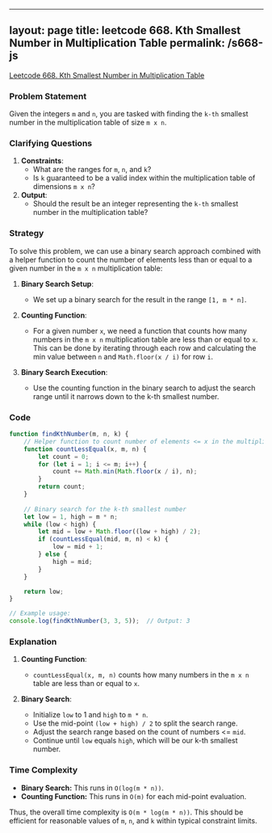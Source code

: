 
---
layout: page
title: leetcode 668. Kth Smallest Number in Multiplication Table
permalink: /s668-js
---
[Leetcode 668. Kth Smallest Number in Multiplication Table](https://algoadvance.github.io/algoadvance/l668)
### Problem Statement

Given the integers `m` and `n`, you are tasked with finding the `k-th` smallest number in the multiplication table of size `m x n`.

### Clarifying Questions

1. **Constraints**:
    - What are the ranges for `m`, `n`, and `k`?
    - Is `k` guaranteed to be a valid index within the multiplication table of dimensions `m x n`?
2. **Output**:
    - Should the result be an integer representing the `k-th` smallest number in the multiplication table?

### Strategy

To solve this problem, we can use a binary search approach combined with a helper function to count the number of elements less than or equal to a given number in the `m x n` multiplication table:

1. **Binary Search Setup**:
   - We set up a binary search for the result in the range `[1, m * n]`.

2. **Counting Function**:
   - For a given number `x`, we need a function that counts how many numbers in the `m x n` multiplication table are less than or equal to `x`. This can be done by iterating through each row and calculating the min value between `n` and `Math.floor(x / i)` for row `i`.

3. **Binary Search Execution**:
   - Use the counting function in the binary search to adjust the search range until it narrows down to the k-th smallest number.

### Code

```javascript
function findKthNumber(m, n, k) {
    // Helper function to count number of elements <= x in the multiplication table
    function countLessEqual(x, m, n) {
        let count = 0;
        for (let i = 1; i <= m; i++) {
            count += Math.min(Math.floor(x / i), n);
        }
        return count;
    }
    
    // Binary search for the k-th smallest number
    let low = 1, high = m * n;
    while (low < high) {
        let mid = low + Math.floor((low + high) / 2);
        if (countLessEqual(mid, m, n) < k) {
            low = mid + 1;
        } else {
            high = mid;
        }
    }

    return low;
}

// Example usage:
console.log(findKthNumber(3, 3, 5));  // Output: 3
```

### Explanation

1. **Counting Function**: 
   - `countLessEqual(x, m, n)` counts how many numbers in the `m x n` table are less than or equal to `x`.
   
2. **Binary Search**:
   - Initialize `low` to 1 and `high` to `m * n`.
   - Use the mid-point `(low + high) / 2` to split the search range.
   - Adjust the search range based on the count of numbers <= `mid`.
   - Continue until `low` equals `high`, which will be our k-th smallest number.

### Time Complexity

- **Binary Search:** This runs in `O(log(m * n))`.
- **Counting Function:** This runs in `O(m)` for each mid-point evaluation.

Thus, the overall time complexity is `O(m * log(m * n))`. This should be efficient for reasonable values of `m`, `n`, and `k` within typical constraint limits.